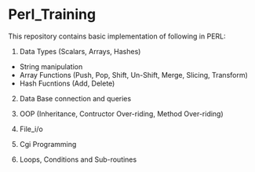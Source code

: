 # Perl_Training

This repository contains basic implementation of following in PERL:

1. Data Types (Scalars, Arrays, Hashes)
  - String manipulation
  - Array Functions (Push, Pop, Shift, Un-Shift, Merge, Slicing, Transform)
  - Hash Fucntions (Add, Delete)
  
2. Data Base connection and queries

3. OOP (Inheritance, Contructor Over-riding, Method Over-riding)

4. File_i/o

5. Cgi Programming

6. Loops, Conditions and Sub-routines
